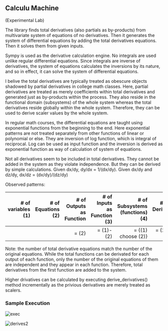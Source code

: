 ## Calculu Machine

(Experimental Lab)

The library finds total derivatives (also partials as by-products) from multivariate system of equations of no derivatives.  Then it generates the system of differential equations by adding the total derivatives equations.  Then it solves them from given inputs.

Sympy is used as the derivative calculation engine.  No integrals are used unlike regular differential equations.  Since integrals are inverse of derivatives, the system of equations calculates the inversions by its nature, and so in effect, it can solve the system of differential equations.

I belive the total derivatives are typically treated as obescure objects shadowed by partial derivatives in college math classes.  Here, partial derivatives are treated as merely coefficients within total derivatives and generated just as by-products within the process.  They also reside in the functional domain (subsystems) of the whole system whereas the total derivatives reside globally within the whole system.  Therefore, they can be used to derive scaler values by the whole system.

In regular math courses, the differential equations are taught using exponential functions from the beginning to the end.  Here exponential patterns are not treated separately from other functions of linear or polynomial or else.  They are inversion of log function, which is integral of reciprocal.  Log can be used as input function and the inversion is derived as exponential function as way of calculation of system of equations.

Not all derivatives seem to be included in total derivatives.  They cannot be added in the system as they violate independence.  But they can be derived by simple calculations.  Given dx/dy, dy/dx = 1/(dx/dy).  Given dx/dy and dz/dy, dx/dz = (dx/dy)/(dz/dy)

Observed patterns:

| # of variables (1) | # of Equations (2)|  # of Outputs as Function | # of Inputs as Function (3) | # of Subsystems (functions) (4)| # Partial Derivatives (5)| # Total Derivatives (6)|
|----------:|----------:|----------:|----------:|----------:|----------:|----------:|
| |  | = (2) | = (1)-(2) | = {(1) choose (2)} |  = (2) * (3) * (4) | = (2)|

Note: the number of total derivative equations match the number of the original equations.  While the total functions can be derivated for each output of each function, only the number of the original equations of them are independent and they appear in each function.  Therefore, total derivatives from the first function are added to the system.

Higher drivatives can be calculated by executing derive_derivatives() method incrementally as the privious derivatives are merely treated as scalers.


### Sample Execution

![exec](https://github.com/tomkob9999/calculu_machine/assets/96751911/252fb176-20f3-4132-bfc7-cec9865c1c2c)

![derives2](https://github.com/tomkob9999/calculu_machine/assets/96751911/6faa20e1-5957-41f7-96ec-1a659e70f7fe)








